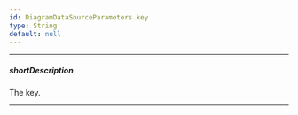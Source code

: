 ```yaml
---
id: DiagramDataSourceParameters.key
type: String
default: null
---
```

---
##### shortDescription
The key.

---

